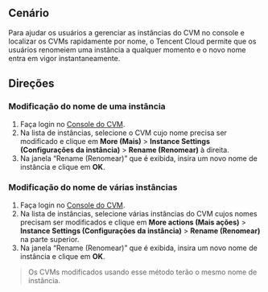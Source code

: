 ## Cenário
Para ajudar os usuários a gerenciar as instâncias do CVM no console e localizar os CVMs rapidamente por nome, o Tencent Cloud permite que os usuários renomeiem uma instância a qualquer momento e o novo nome entra em vigor instantaneamente.

## Direções

### Modificação do nome de uma instância

1. Faça login no [Console do CVM](https://console.cloud.tencent.com/cvm/index).
2. Na lista de instâncias, selecione o CVM cujo nome precisa ser modificado e clique em **More (Mais)** > **Instance Settings (Configurações da instância)** > **Rename (Renomear)** à direita.
3. Na janela “Rename (Renomear)” que é exibida, insira um novo nome de instância e clique em **OK**.

### Modificação do nome de várias instâncias

1. Faça login no [Console do CVM](https://console.cloud.tencent.com/cvm/index).
2. Na lista de instâncias, selecione várias instâncias do CVM cujos nomes precisam ser modificados e clique em **More actions (Mais ações)** > **Instance Settings (Configurações da instância)** > **Rename (Renomear)** na parte superior.
3. Na janela “Rename (Renomear)” que é exibida, insira um novo nome de instância e clique em **OK**.
> Os CVMs modificados usando esse método terão o mesmo nome de instância.
